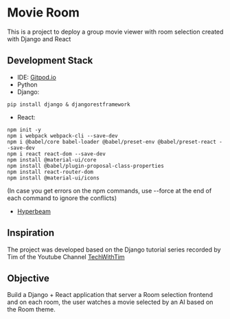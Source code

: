 # Movie Room 
This is a project to deploy a group movie viewer with room selection created with Django and React

## Development Stack
- IDE: [Gitpod.io](https://gitpod.io)
- Python
- Django: 
```
pip install django & djangorestframework
```
- React:
```
npm init -y
npm i webpack webpack-cli --save-dev
npm i @babel/core babel-loader @babel/preset-env @babel/preset-react --save-dev
npm i react react-dom --save-dev
npm install @material-ui/core
npm install @babel/plugin-proposal-class-properties
npm install react-router-dom
npm install @material-ui/icons
```
(In case you get errors on the npm commands, use --force at the end of each command to ignore the conflicts)
- [Hyperbeam](https://hyperbeam.com/dashboard/)

  
## Inspiration
The project was developed based on the Django tutorial series recorded by Tim of the Youtube Channel [TechWithTim](https://www.youtube.com/c/techwithtim)


## Objective
Build a Django + React application that server a Room selection frontend and on each room, the user watches a movie selected by an AI based on the Room theme.
